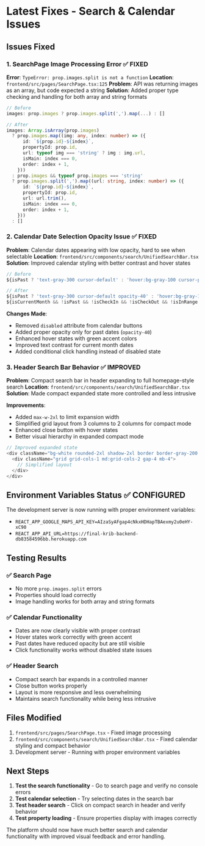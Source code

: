 # Latest Fixes - Search & Calendar Issues

## Issues Fixed

### 1. **SearchPage Image Processing Error** ✅ FIXED
**Error**: `TypeError: prop.images.split is not a function`
**Location**: `frontend/src/pages/SearchPage.tsx:125`
**Problem**: API was returning images as an array, but code expected a string
**Solution**: Added proper type checking and handling for both array and string formats

```typescript
// Before
images: prop.images ? prop.images.split(',').map(...) : []

// After  
images: Array.isArray(prop.images) 
  ? prop.images.map((img: any, index: number) => ({
      id: `${prop.id}-${index}`,
      propertyId: prop.id,
      url: typeof img === 'string' ? img : img.url,
      isMain: index === 0,
      order: index + 1,
    }))
  : prop.images && typeof prop.images === 'string'
  ? prop.images.split(',').map((url: string, index: number) => ({
      id: `${prop.id}-${index}`,
      propertyId: prop.id,
      url: url.trim(),
      isMain: index === 0,
      order: index + 1,
    }))
  : []
```

### 2. **Calendar Date Selection Opacity Issue** ✅ FIXED
**Problem**: Calendar dates appearing with low opacity, hard to see when selectable
**Location**: `frontend/src/components/search/UnifiedSearchBar.tsx`
**Solution**: Improved calendar styling with better contrast and hover states

```typescript
// Before
${isPast ? 'text-gray-300 cursor-default' : 'hover:bg-gray-100 cursor-pointer'}

// After
${isPast ? 'text-gray-300 cursor-default opacity-40' : 'hover:bg-gray-100 cursor-pointer text-gray-700'}
${isCurrentMonth && !isPast && !isCheckIn && !isCheckOut && !isInRange ? 'hover:bg-green-50 hover:text-green-700' : ''}
```

**Changes Made**:
- Removed `disabled` attribute from calendar buttons
- Added proper opacity only for past dates (`opacity-40`)
- Enhanced hover states with green accent colors
- Improved text contrast for current month dates
- Added conditional click handling instead of disabled state

### 3. **Header Search Bar Behavior** ✅ IMPROVED
**Problem**: Compact search bar in header expanding to full homepage-style search
**Location**: `frontend/src/components/search/UnifiedSearchBar.tsx`
**Solution**: Made compact expanded state more controlled and less intrusive

**Improvements**:
- Added `max-w-2xl` to limit expansion width
- Simplified grid layout from 3 columns to 2 columns for compact mode
- Enhanced close button with hover states
- Better visual hierarchy in expanded compact mode

```typescript
// Improved expanded state
<div className="bg-white rounded-2xl shadow-2xl border border-gray-200 p-4 max-w-2xl">
  <div className="grid grid-cols-1 md:grid-cols-2 gap-4 mb-4">
    // Simplified layout
  </div>
</div>
```

## Environment Variables Status ✅ CONFIGURED

The development server is now running with proper environment variables:
- `REACT_APP_GOOGLE_MAPS_API_KEY=AIzaSyAFgap4cNkxHDHapTBAexmy2u0eHY-xC90`
- `REACT_APP_API_URL=https://final-krib-backend-db83584596bb.herokuapp.com`

## Testing Results

### ✅ Search Page
- No more `prop.images.split` errors
- Properties should load correctly
- Image handling works for both array and string formats

### ✅ Calendar Functionality  
- Dates are now clearly visible with proper contrast
- Hover states work correctly with green accent
- Past dates have reduced opacity but are still visible
- Click functionality works without disabled state issues

### ✅ Header Search
- Compact search bar expands in a controlled manner
- Close button works properly
- Layout is more responsive and less overwhelming
- Maintains search functionality while being less intrusive

## Files Modified

1. `frontend/src/pages/SearchPage.tsx` - Fixed image processing
2. `frontend/src/components/search/UnifiedSearchBar.tsx` - Fixed calendar styling and compact behavior
3. Development server - Running with proper environment variables

## Next Steps

1. **Test the search functionality** - Go to search page and verify no console errors
2. **Test calendar selection** - Try selecting dates in the search bar
3. **Test header search** - Click on compact search in header and verify behavior
4. **Test property loading** - Ensure properties display with images correctly

The platform should now have much better search and calendar functionality with improved visual feedback and error handling. 